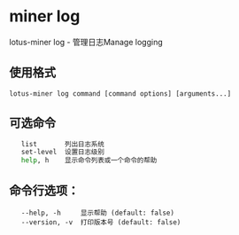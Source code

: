 # miner log

lotus-miner log - 管理日志Manage logging

## 使用格式

```shell
lotus-miner log command [command options] [arguments...]
```

## 可选命令

```sh
   list       列出日志系统
   set-level  设置日志级别
   help, h    显示命令列表或一个命令的帮助
```

## 命令行选项：

```shell
   --help, -h     显示帮助 (default: false)
   --version, -v  打印版本号 (default: false)
```

